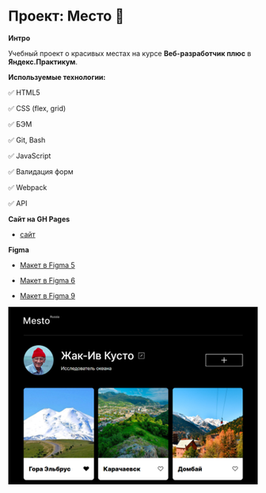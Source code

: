 # Проект: Место :sunrise_over_mountains:

**Интро**

Учебный проект о красивых местах на курсе **Веб-разработчик плюс** в **Яндекс.Практикум**.

**Используемые технологии:**

:white_check_mark: HTML5

:white_check_mark: CSS (flex, grid)

:white_check_mark: БЭМ

:white_check_mark: Git, Bash

:white_check_mark: JavaScript

:white_check_mark: Валидация форм

:white_check_mark: Webpack

:white_check_mark: API

**Сайт на GH Pages**

* [сайт](https://alekseizaitsevweb.github.io/mesto-project/)

**Figma**

* [Макет в Figma 5](https://www.figma.com/file/bjyvbKKJN2naO0ucURl2Z0/JavaScript.-Sprint-5?node-id=0%3A1)

* [Макет в Figma 6](https://www.figma.com/file/kRVLKwYG3d1HGLvh7JFWRT/JavaScript.-Sprint-6?node-id=0%3A1)

* [Макет в Figma 9](https://www.figma.com/file/PSdQFRHoxXJFs2FH8IXViF/JavaScript-9-sprint?node-id=0%3A1)

![Проект Место](https://github.com/AlekseiZaitsevWeb/mesto-project/blob/main/readme.png "Проект Место")
